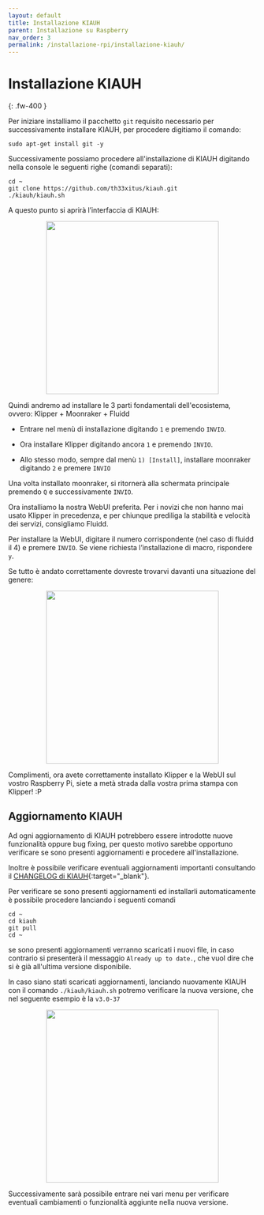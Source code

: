 ```yaml
---
layout: default
title: Installazione KIAUH
parent: Installazione su Raspberry
nav_order: 3
permalink: /installazione-rpi/installazione-kiauh/
---
```


# Installazione KIAUH
{: .fw-400 }

Per iniziare installiamo il pacchetto `git` requisito necessario per successivamente installare KIAUH, per procedere digitiamo il comando:

```shell
sudo apt-get install git -y
```

Successivamente possiamo procedere all'installazione di KIAUH digitando nella console le seguenti righe (comandi separati):

```shell
cd ~
git clone https://github.com/th33xitus/kiauh.git
./kiauh/kiauh.sh
```

A questo punto si aprirà l’interfaccia di KIAUH:

<p align="center">
<img src="https://raw.githubusercontent.com/sugar012/klipperITA/main/images/image25.png" height="350">
</p>

Quindi andremo ad installare le 3 parti fondamentali dell'ecosistema, ovvero: Klipper + Moonraker + Fluidd

- Entrare nel menù di installazione digitando `1` e premendo `INVIO`.

- Ora installare Klipper digitando ancora `1` e premendo `INVIO`.

- Allo stesso modo, sempre dal menù `1) [Install]`, installare moonraker digitando `2` e premere `INVIO`

Una volta installato moonraker, si ritornerà alla schermata principale premendo `Q` e successivamente `INVIO`.


Ora installiamo la nostra WebUI preferita. Per i novizi che non hanno mai usato Klipper in precedenza, e per chiunque prediliga la stabilità e velocità dei servizi, consigliamo Fluidd.

Per installare la WebUI, digitare il numero corrispondente (nel caso di fluidd il 4) e premere `INVIO`.
Se viene richiesta l’installazione di macro, rispondere `y`.

Se tutto è andato correttamente dovreste trovarvi davanti una situazione del genere:

<p align="center">
<img src="https://raw.githubusercontent.com/sugar012/klipperITA/main/images/image26.png" height="350">
</p>

Complimenti, ora avete correttamente installato Klipper e la WebUI sul vostro Raspberry Pi, siete a metà strada dalla vostra prima stampa con Klipper! :P

## Aggiornamento KIAUH

Ad ogni aggiornamento di KIAUH potrebbero essere introdotte nuove funzionalità oppure bug fixing, per questo motivo sarebbe opportuno verificare se sono presenti aggiornamenti e procedere all'installazione.

Inoltre è possibile verificare eventuali aggiornamenti importanti consultando il [CHANGELOG di KIAUH](https://github.com/th33xitus/kiauh/blob/master/docs/changelog.md){:target="_blank"}.

Per verificare se sono presenti aggiornamenti ed installarli automaticamente è possibile procedere lanciando i seguenti comandi

```shell
cd ~
cd kiauh
git pull
cd ~
```

se sono presenti aggiornamenti verranno scaricati i nuovi file, in caso contrario si presenterà il messaggio `Already up to date.`, che vuol dire che si è già all'ultima versione disponibile.

In caso siano stati scaricati aggiornamenti, lanciando nuovamente KIAUH con il comando `./kiauh/kiauh.sh` potremo verificare la nuova versione, che nel seguente esempio è la `v3.0-37`

<p align="center">
<img src="https://raw.githubusercontent.com/sugar012/klipperITA/main/images/kiauh_upgraded.png" height="350">
</p>

Successivamente sarà possibile entrare nei vari menu per verificare eventuali cambiamenti o funzionalità aggiunte nella nuova versione.
